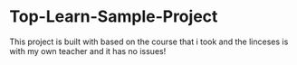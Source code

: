 # Top-Learn-Sample-Project

This project is built with based on the course that i took and the linceses is 
with my own teacher and it has no issues!
